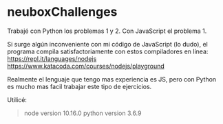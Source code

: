# neuboxChallenges

Trabajé con Python los problemas 1 y 2. Con JavaScript el problema 1.

Si surge algún inconveniente con mi código de JavaScript (lo dudo), el programa compila satisfactoriamente con estos compiladores en línea:
https://repl.it/languages/nodejs
https://www.katacoda.com/courses/nodejs/playground

Realmente el lenguaje que tengo mas experiencia es JS, pero con Python es mucho mas facil trabajar este tipo de ejercicios.

Utilicé:
> node version 10.16.0
> python version 3.6.9 
